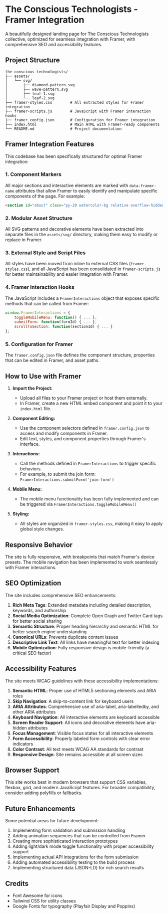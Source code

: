 # The Conscious Technologists - Framer Integration

A beautifully designed landing page for The Conscious Technologists collective, optimized for seamless integration with Framer, with comprehensive SEO and accessibility features.

## Project Structure

```
the-conscious-technologists/
├── assets/
│   └── svg/
│       ├── diamond-pattern.svg
│       ├── wave-pattern.svg
│       ├── leaf-1.svg
│       └── leaf-2.svg
├── framer-styles.css        # All extracted styles for Framer integration
├── framer-scripts.js        # JavaScript with Framer interaction hooks
├── framer.config.json       # Configuration for Framer integration
├── index.html               # Main HTML with Framer-ready components
└── README.md                # Project documentation
```

## Framer Integration Features

This codebase has been specifically structured for optimal Framer integration:

### 1. Component Markers

All major sections and interactive elements are marked with `data-framer-name` attributes that allow Framer to easily identify and manipulate specific components of the page. For example:

```html
<section id="about" class="py-20 watercolor-bg relative overflow-hidden" data-framer-name="about-section" aria-labelledby="about-heading">
```

### 2. Modular Asset Structure

All SVG patterns and decorative elements have been extracted into separate files in the `assets/svg/` directory, making them easy to modify or replace in Framer.

### 3. External Style and Script Files

All styles have been moved from inline to external CSS files (`framer-styles.css`), and all JavaScript has been consolidated in `framer-scripts.js` for better maintainability and easier integration with Framer.

### 4. Framer Interaction Hooks

The JavaScript includes a `FramerInteractions` object that exposes specific methods that can be called from Framer:

```javascript
window.FramerInteractions = {
    toggleMobileMenu: function() { ... },
    submitForm: function(formId) { ... },
    scrollToSection: function(sectionId) { ... }
};
```

### 5. Configuration for Framer

The `framer.config.json` file defines the component structure, properties that can be edited in Framer, and asset paths.

## How to Use with Framer

1. **Import the Project:**
   - Upload all files to your Framer project or host them externally.
   - In Framer, create a new HTML embed component and point it to your `index.html` file.

2. **Component Editing:**
   - Use the component selectors defined in `framer.config.json` to access and modify components in Framer.
   - Edit text, styles, and component properties through Framer's interface.

3. **Interactions:**
   - Call the methods defined in `FramerInteractions` to trigger specific behaviors.
   - For example, to submit the join form: `FramerInteractions.submitForm('join-form')`

4. **Mobile Menu:**
   - The mobile menu functionality has been fully implemented and can be triggered via `FramerInteractions.toggleMobileMenu()`

5. **Styling:**
   - All styles are organized in `framer-styles.css`, making it easy to apply global style changes.

## Responsive Behavior

The site is fully responsive, with breakpoints that match Framer's device presets. The mobile navigation has been implemented to work seamlessly with Framer interactions.

## SEO Optimization

The site includes comprehensive SEO enhancements:

1. **Rich Meta Tags**: Extended metadata including detailed description, keywords, and authorship
2. **Social Media Optimization**: Complete Open Graph and Twitter Card tags for better social sharing
3. **Semantic Structure**: Proper heading hierarchy and semantic HTML for better search engine understanding
4. **Canonical URLs**: Prevents duplicate content issues
5. **Descriptive Link Text**: All links have meaningful text for better indexing
6. **Mobile Optimization**: Fully responsive design is mobile-friendly (a critical SEO factor)

## Accessibility Features

The site meets WCAG guidelines with these accessibility implementations:

1. **Semantic HTML**: Proper use of HTML5 sectioning elements and ARIA roles
2. **Skip Navigation**: A skip-to-content link for keyboard users
3. **ARIA Attributes**: Comprehensive use of aria-label, aria-labelledby, and other ARIA attributes
4. **Keyboard Navigation**: All interactive elements are keyboard accessible
5. **Screen Reader Support**: All icons and decorative elements have aria-hidden attributes
6. **Focus Management**: Visible focus states for all interactive elements
7. **Form Accessibility**: Properly labeled form controls with clear error indicators
8. **Color Contrast**: All text meets WCAG AA standards for contrast
9. **Responsive Design**: Site remains accessible at all screen sizes

## Browser Support

This site works best in modern browsers that support CSS variables, flexbox, grid, and modern JavaScript features. For broader compatibility, consider adding polyfills or fallbacks.

## Future Enhancements

Some potential areas for future development:

1. Implementing form validation and submission handling
2. Adding animation sequences that can be controlled from Framer
3. Creating more sophisticated interaction prototypes
4. Adding light/dark mode toggle functionality with proper accessibility support
5. Implementing actual API integrations for the form submission
6. Adding automated accessibility testing to the build process
7. Implementing structured data (JSON-LD) for rich search results

## Credits

- Font Awesome for icons
- Tailwind CSS for utility classes
- Google Fonts for typography (Playfair Display and Poppins)
